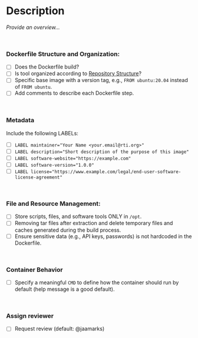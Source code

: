 # Description
_Provide an overview..._

<br>


### Dockerfile Structure and Organization:
- [ ] Does the Dockerfile build?
- [ ] Is tool organized according to [Repository Structure](https://github.com/RTIInternational/biocloud_docker_tools/blob/master/README.md#repository-structure)? 
- [ ] Specific base image with a version tag, e.g., `FROM ubuntu:20.04` instead of `FROM ubuntu`.
- [ ] Add comments to describe each Dockerfile step.

<br>

### Metadata
Include the following LABELs:
- [ ] `LABEL maintainer="Your Name <your.email@rti.org>"`
- [ ] `LABEL description="Short description of the purpose of this image"`
- [ ] `LABEL software-website="https://example.com"`
- [ ] `LABEL software-version="1.0.0"`
- [ ] `LABEL license="https://www.example.com/legal/end-user-software-license-agreement"`

<br>

### File and Resource Management:
- [ ] Store scripts, files, and software tools ONLY in `/opt`. 
- [ ] Removing tar files after extraction and delete temporary files and caches generated during the build process.
- [ ] Ensure sensitive data (e.g., API keys, passwords) is not hardcoded in the Dockerfile.

<br>

### Container Behavior 
- [ ] Specify a meaningful `CMD` to define how the container should run by default (help message is a good default).

<br>

### Assign reviewer
- [ ] Request review (default: @jaamarks)

